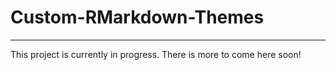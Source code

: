 # Custom-RMarkdown-Themes

-----

This project is currently in progress. There is more to come here soon!
